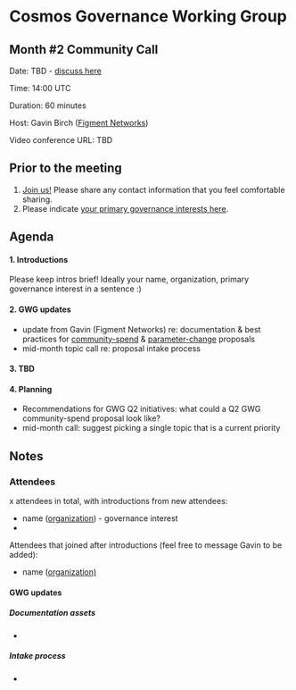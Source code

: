 # Cosmos Governance Working Group
## Month #2 Community Call

Date: TBD - [discuss here](https://forum.cosmos.network/t/gwg-community-calls-updates/3238)

Time: 14:00 UTC

Duration: 60 minutes

Host: Gavin Birch ([Figment Networks](figment.network))

Video conference URL: TBD

## Prior to the meeting
1. [Join us!](http://bit.ly/2sukvxa) Please share any contact information that you feel comfortable sharing.
2. Please indicate [your primary governance interests here](https://docs.google.com/document/d/1jdSwln5L7KLvEkkM91GhlblniSynmAjMyAWSLONxTGQ/edit?usp=sharing).

## Agenda

#### 1. Introductions
Please keep intros brief! Ideally your name, organization, primary governance interest in a sentence :)

#### 2. GWG updates
- update from Gavin (Figment Networks) re: documentation & best practices for [community-spend](https://github.com/gavinly/CosmosCommunitySpend) & [parameter-change](https://github.com/gavinly/CosmosParametersWiki) proposals
- mid-month topic call re: proposal intake process

#### 3. TBD

#### 4. Planning
- Recommendations for GWG Q2 initiatives: what could a Q2 GWG community-spend proposal look like?
- mid-month call: suggest picking a single topic that is a current priority

## Notes
### Attendees
x attendees in total, with introductions from new attendees:
- name ([organization](https://google.com)) - governance interest
- 

Attendees that joined after introductions (feel free to message Gavin to be added):
- name ([organization)](https://google.com)


#### GWG updates
##### Documentation assets
-
##### Intake process
- 

